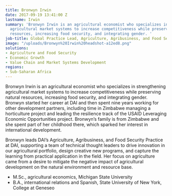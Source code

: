 ```yaml
---
title: Bronwyn Irwin
date: 2017-09-19 13:41:00 Z
lastname: Irwin
summary: 'Bronwyn Irwin is an agricultural economist who specializes in strengthening
  agricultural market systems to increase competitiveness while preserving natural
  resources, increasing food security, and integrating gender. '
job-title: Global Practice Lead, Agriculture, Agribusiness, and Food Security
image: "/uploads/Bronwyn%20Irwin%20headshot-a12ed8.png"
solutions:
- Agriculture and Food Security
- Economic Growth
- Value Chain and Market Systems Development
regions:
- Sub-Saharan Africa
---
```


Bronwyn Irwin is an agricultural economist who specializes in strengthening agricultural market systems to increase competitiveness while preserving natural resources, increasing food security, and integrating gender. Bronwyn started her career at DAI and then spent nine years working for other development partners, including time in Zimbabwe managing a horticulture project and leading the resilience track of the USAID Leveraging Economic Opportunities project. Bronwyn’s family is from Zimbabwe and she spent part of her childhood there, which sparked her interest in international development. 

Bronwyn leads DAI’s Agriculture, Agribusiness, and Food Security Practice at DAI, supporting a team of technical thought leaders to drive innovation in our agricultural portfolio, design creative new programs, and capture the learning from practical application in the field. Her focus on agriculture came from a desire to mitigate the negative impact of agricultural development on the natural environment and resource base. 

* M.Sc., agricultural economics, Michigan State University
* B.A., international relations and Spanish, State University of New York, College at Geneseo